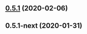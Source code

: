 ## [0.5.1](https://github.com/skypilotcc/common-types/compare/v0.5.1-next...v0.5.1) (2020-02-06)



## 0.5.1-next (2020-01-31)



